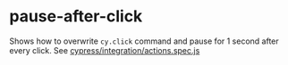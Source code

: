 # pause-after-click

Shows how to overwrite `cy.click` command and pause for 1 second after every click. See [cypress/integration/actions.spec.js](cypress/integration/actions.spec.js)
